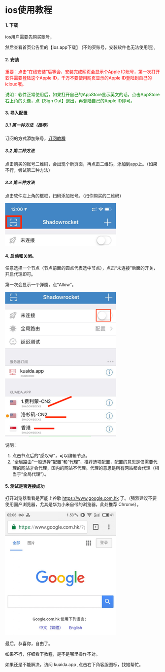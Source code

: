 # ios使用教程

<!-- > An awesome project. -->

#### 1. 下载

ios用户需要先购买账号，

然后查看首页公告里的【ios app下载】 (不购买账号，安装软件也无法使用哦)。

#### 2. 安装

<span style="color: red">重要：点击“在线安装”后等会，安装完成网页会显示个Apple ID账号，第一次打开软件需要登陆这个Apple ID，千万不要使用网页显示的Apple ID登陆到自己的icloud哦。</span>	

<span style="color: green">说明：软件正常使用后，如果打开自己的AppStore显示英文的话，点击AppStore右上角的头像，点【Sign Out】退出，再登陆自己的Apple ID即可。</span>


#### 3. 导入配置 

##### 3.1 第一种方法（推荐）

订阅的方式添加账号，[订阅教程](/help/?id=什么是订阅链接？)

##### 3.2 第二种方法

点击购买的账号二维码，会出现个新页面，再点击二维码，添加到app上。（如果不行，尝试第二种方法）

##### 3.3 第三种方法

点击软件左上角的框框，扫码添加账号。（扫你购买的二维码）

<img src="../images/ios_1.png" style="width: 360px" alt="kuaida.app" />



#### 4. 启动和关闭。

任意选择一个节点（节点前面的圆点代表选中节点），点击“未连接”后面的开关，开启代理即可。

第一次会显示一个弹窗，点“Allow”。

<img src="../images/ios_5.png" style="width: 360px" alt="kuaida.app" />

说明：

1. 点击节点后的“感叹号”，可以编辑节点。
2. “全局路由”一般选择“配置”和“代理”，推荐选项配置，配置的意思是仅需要代理的网站才会代理，国内的网站不代理。代理的意思是所有网站都会代理（相当于“全局代理”）。



#### 5. 测试是否连接成功

打开浏览器看看是否能上谷歌 https://www.google.com.hk 了。（强烈建议不要使用国产浏览器，尤其是华为小米自带的浏览器，此处推荐 Chrome）。

<img src="../images/android_9.png" style="width: 360px" alt="kuaida.app" />

最后，恭喜你，自由了。

如果不行，仔细看下教程，是不是哪里操作不对。

如果还是不能解决，访问 kuaida.app ,点击右下角客服图标，找她帮忙。